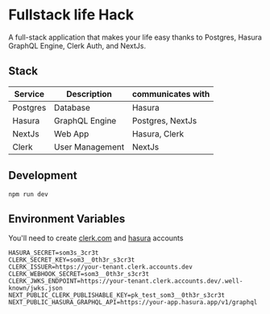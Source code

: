 # Fullstack life Hack
A full-stack application that makes your life easy thanks to Postgres, Hasura GraphQL Engine, Clerk Auth, and NextJs.

## Stack

| Service     | Description | communicates with | 
| ----------- | ----------- | ----------------- | 
| Postgres    | Database        | Hasura                   |
| Hasura      | GraphQL Engine  | Postgres, NextJs         | 
| NextJs      | Web App         | Hasura, Clerk            | 
| Clerk       | User Management | NextJs                   | 


## Development
```
npm run dev
```

## Environment Variables
You'll need to create [clerk.com](https://clerk.com/) and [hasura](https://hasura.com/) accounts
```
HASURA_SECRET=som3s_3cr3t
CLERK_SECRET_KEY=som3__0th3r_s3cr3t
CLERK_ISSUER=https://your-tenant.clerk.accounts.dev
CLERK_WEBHOOK_SECRET=som3__0th3r_s3cr3t
CLERK_JWKS_ENDPOINT=https://your-tenant.clerk.accounts.dev/.well-known/jwks.json
NEXT_PUBLIC_CLERK_PUBLISHABLE_KEY=pk_test_som3__0th3r_s3cr3t
NEXT_PUBLIC_HASURA_GRAPHQL_API=https://your-app.hasura.app/v1/graphql
```